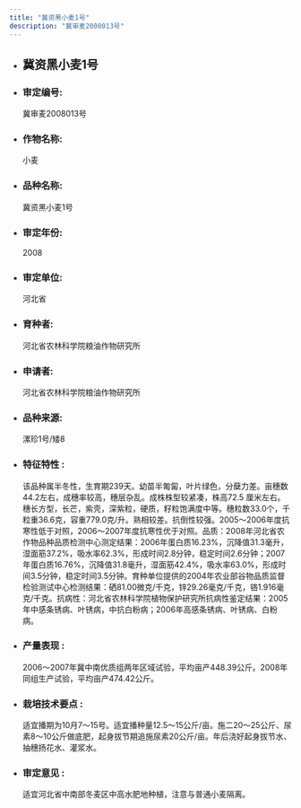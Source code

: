 ```yaml
---
title: "冀资黑小麦1号"
description: "冀审麦2008013号"
---
```

* ## 冀资黑小麦1号
* ###  审定编号:  
   冀审麦2008013号

*  ### 作物名称:  
   小麦

*   ###  品种名称: 
    冀资黑小麦1号

*   ### 审定年份: 
    2008

*   ### 审定单位:  
    河北省

*   ### 育种者:  
    河北省农林科学院粮油作物研究所

*   ### 申请者:  
    河北省农林科学院粮油作物研究所

*   ### 品种来源:  
    漯珍1号/矮8

*   ### 特征特性 : 
    该品种属半冬性，生育期239天。幼苗半匍匐，叶片绿色，分蘖力差。亩穗数44.2左右，成穗率较高，穗层杂乱。成株株型较紧凑，株高72.5 厘米左右。穗长方型，长芒，紫壳，深紫粒，硬质，籽粒饱满度中等。穗粒数33.0个，千粒重36.6克，容重779.0克/升。熟相较差。抗倒性较强。2005～2006年度抗寒性低于对照，2006～2007年度抗寒性优于对照。品质：2008年河北省农作物品种品质检测中心测定结果：2006年蛋白质16.23%，沉降值31.3毫升，湿面筋37.2%，吸水率62.3%，形成时间2.8分钟，稳定时间2.6分钟；2007年蛋白质16.76%，沉降值31.8毫升，湿面筋42.4%，吸水率63.0%，形成时间3.5分钟，稳定时间3.5分钟。育种单位提供的2004年农业部谷物品质监督检验测试中心检测结果：硒81.00微克/千克，锌29.26毫克/千克，铬1.916毫克/千克。抗病性：河北省农林科学院植物保护研究所抗病性鉴定结果：2005年中感条锈病、叶锈病，中抗白粉病；2006年高感条锈病、叶锈病、白粉病。

*   ### 产量表现 : 
    2006～2007年冀中南优质组两年区域试验，平均亩产448.39公斤。2008年同组生产试验，平均亩产474.42公斤。

*   ### 栽培技术要点 : 
    适宜播期为10月7～15号。适宜播种量12.5～15公斤/亩。施二20～25公斤、尿素8～10公斤做底肥，起身拔节期追施尿素20公斤/亩。年后浇好起身拔节水、抽穗扬花水、灌浆水。

*   ### 审定意见 : 
    适宜河北省中南部冬麦区中高水肥地种植，注意与普通小麦隔离。
